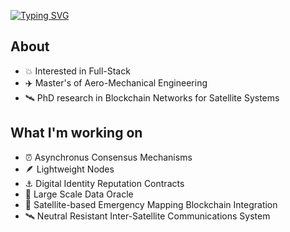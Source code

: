 [![Typing SVG](https://readme-typing-svg.herokuapp.com?font=Bruno+Ace+SC&size=80&pause=1000&color=1D6483&center=true&vCenter=true&width=1024&height=200&lines=Robert+Cowlishaw)](https://git.io/typing-svg)

## About
  
*  💥  Interested in Full-Stack
*  ✈️  Master's of Aero-Mechanical Engineering
*  🛰️  PhD research in Blockchain Networks for Satellite Systems

## What I'm working on

*  ⏰  Asynchronus Consensus Mechanisms
*  🪶  Lightweight Nodes
*  ⚓  Digital Identity Reputation Contracts
*  🔭  Large Scale Data Oracle
*  🌋  Satellite-based Emergency Mapping Blockchain Integration
*  🛰️  Neutral Resistant Inter-Satellite Communications System
